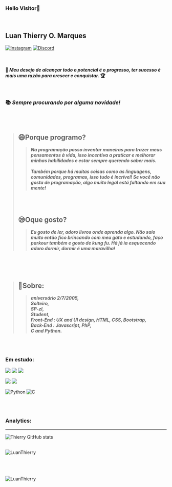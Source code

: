 ### Hello Visitor:ghost:


<br>

## Luan Thierry O. Marques
<a href="https://www.instagram.com/invites/contact/?i=9z0acq63dgbv&amp;utm_content=fp0um4j">![Instagram](https://img.shields.io/badge/-Instagram-FF34B3?style=social-square&labelColor=FF3E96&logo=Instagram&amp;logoColor=white&amp;link=https://www.instagram.com/invites/contact/?i=9z0acq63dgbv&amp;utm_content=fp0um4j)</a> 
<a href="https://discord.gg/bXsyauGnmN">![Discord](https://img.shields.io/badge/-Discord-gray?style=social-square&labelColor=black&logo=discord&logoColor=white&link=https://discord.gg/bXsyauGnmN)</a> 

<br>

#### :rose:  __*Meu desejo de alcançar todo o potencial é o progresso, ter sucesso é mais uma razão para crescer e conquistar.*__ :trophy:

<br>

### :books: ***Sempre procurando por alguma novidade!***

<br>
<br>

>## :smile:Porque programo?
>>***Na programação posso inventar maneiras para trazer meus pensamentos à vida, isso incentiva a praticar e melhorar minhas habilidades e estar sempre querendo saber mais. <br> <br> Também porque há muitas coisas como as linguagens, comunidades, programas, isso tudo é incrível! Se você não gosta de programação, algo muito legal está faltando em sua mente!***
> <br>
> <br>
> 
>## :sleepy:Oque gosto?
>>***Eu gosto de ler, adoro livros onde aprenda algo. Não saio muito então fico brincando com meu gato e estudando, faço parkour também e gosto de kung fu. Hà já ia esquecendo adoro dormir, dormir é uma maravilha!***

<br>
<br>
<br>

>## :panda_face:Sobre:
>>***aniversário 2/7/2005, <br>Solteiro, <br>SP-zl, <br>Student, <br>Front-End : UX and UI design, HTML, CSS, Bootstrap, <br>Back-End : Javascript, PhP, <br>C and Python.***
<br>
<br>

### Em estudo:
![](https://img.shields.io/badge/--FA8072?style=for-the-badge-square&logo=html5&logoColor=FF4500)
![](https://img.shields.io/badge/--63B8FF?style=for-the-badge-square&logo=css3&logoColor=1C86EE)
![](https://img.shields.io/badge/--purple?style=for-the-badge-square&logo=bootstrap&logoColor=8A2BE2)

![](https://img.shields.io/badge/--yellow?style=for-the-badge-square&logo=javascript)
![](https://img.shields.io/badge/--9FB6CD?style=for-the-badge-square&logo=PHP&logoColor=9FB6CD)

![Python](https://img.shields.io/badge/--blue?style=for-the-badge-square&logo=python&logoColor=FFFF00)
![C](https://img.shields.io/badge/--gray?style=for-the-badge-square&logo=c)

<br>
<br>

### Analytics:
<hr>

![Thierry GitHub stats](https://github-readme-stats.vercel.app/api?username=LuanThierry&show_icons=true&theme=blueberry)

<br>

<img align="left" src="https://github-readme-stats.vercel.app/api/top-langs/?username=LuanThierry&layout=compact&theme=material-palenight" alt="LuanThierry" />

<br>
<br>
<br>
<br>

<p align="left"> <img src="https://komarev.com/ghpvc/?username=LuanThierry" alt="LuanThierry" /> </p>

<!--
**LuanThierry/LuanThierry** is a ✨ _special_ ✨ repository because its `README.md` (this file) appears on your GitHub profile.

Here are some ideas to get you started:

- 🔭 I’m currently working on ...
- 🌱 I’m currently learning ...
- 👯 I’m looking to collaborate on ...
- 🤔 I’m looking for help with ...
- 💬 Ask me about ...
- 📫 How to reach me: ...
- 😄 Pronouns: ...
- ⚡ Fun fact -->
